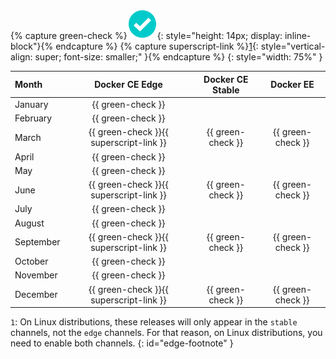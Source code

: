 {% capture green-check %}![yes](/engine/installation/images/green-check.svg){: style="height: 14px; display: inline-block"}{% endcapture %}
{% capture superscript-link %}[1](#edge-footnote){: style="vertical-align: super; font-size: smaller;" }{% endcapture %}
{: style="width: 75%" }

| Month     |             Docker CE Edge              | Docker CE Stable  |     Docker EE     |
|:----------|:---------------------------------------:|:-----------------:|:-----------------:|
| January   |            {{ green-check }}            |                   |                   |
| February  |            {{ green-check }}            |                   |                   |
| March     | {{ green-check }}{{ superscript-link }} | {{ green-check }} | {{ green-check }} |
| April     |            {{ green-check }}            |                   |                   |
| May       |            {{ green-check }}            |                   |                   |
| June      | {{ green-check }}{{ superscript-link }} | {{ green-check }} | {{ green-check }} |
| July      |            {{ green-check }}            |                   |                   |
| August    |            {{ green-check }}            |                   |                   |
| September | {{ green-check }}{{ superscript-link }} | {{ green-check }} | {{ green-check }} |
| October   |            {{ green-check }}            |                   |                   |
| November  |            {{ green-check }}            |                   |                   |
| December  | {{ green-check }}{{ superscript-link }} | {{ green-check }} | {{ green-check }} |

`1`: On Linux distributions, these releases will only appear in the `stable`
     channels, not the `edge` channels. For that reason, on Linux distributions,
     you need to enable both channels.
{: id="edge-footnote" }
